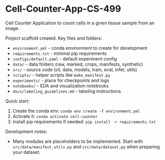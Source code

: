 # Cell-Counter-App-CS-499
Cell Counter Application to count cells in a given tissue sample from an image.

Project scaffold created. Key files and folders:

- `environment.yml` - conda environment to create for development
- `requirements.txt` - minimal pip requirements
- `configs/default.yaml` - default experiment config
- `data/` - data folders (raw, marked, crops, manifests, synthetic)
- `src/` - source code (cli, data, models, train, eval, infer, utils)
- `scripts/` - helper scripts like `make_manifest.py`
- `experiments/` - place for checkpoints and logs
- `notebooks/` - EDA and visualization notebooks
- `docs/labeling_guidelines.md` - labeling instructions

Quick start:

1. Create the conda env: `conda env create -f environment.yml`
2. Activate it: `conda activate cell-counter`
3. Install pip requirements if needed: `pip install -r requirements.txt`

Development notes:
- Many modules are placeholders to be implemented. Start with `src/data/manifest_utils.py` and `src/data/dataset.py` when preparing your dataset.
